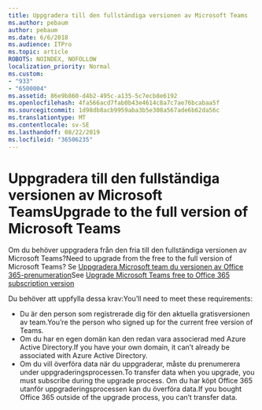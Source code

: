 ```yaml
---
title: Uppgradera till den fullständiga versionen av Microsoft Teams
ms.author: pebaum
author: pebaum
ms.date: 6/6/2018
ms.audience: ITPro
ms.topic: article
ROBOTS: NOINDEX, NOFOLLOW
localization_priority: Normal
ms.custom:
- "933"
- "6500004"
ms.assetid: 86e9b860-d4b2-495c-a135-5c7ecb8e6192
ms.openlocfilehash: 4fa566acd7fab0b43e4614c8a7c7ae76bcabaa5f
ms.sourcegitcommit: 1d98db8acb9959aba3b5e308a567ade6b62da56c
ms.translationtype: MT
ms.contentlocale: sv-SE
ms.lasthandoff: 08/22/2019
ms.locfileid: "36506235"
---
```

# <a name="upgrade-to-the-full-version-of-microsoft-teams"></a><span data-ttu-id="5568a-102">Uppgradera till den fullständiga versionen av Microsoft Teams</span><span class="sxs-lookup"><span data-stu-id="5568a-102">Upgrade to the full version of Microsoft Teams</span></span>

<span data-ttu-id="5568a-103">Om du behöver uppgradera från den fria till den fullständiga versionen av Microsoft Teams?</span><span class="sxs-lookup"><span data-stu-id="5568a-103">Need to upgrade from the free to the full version of Microsoft Teams?</span></span> <span data-ttu-id="5568a-104">Se [Uppgradera Microsoft team du versionen av Office 365-prenumeration](https://docs.microsoft.com/microsoftteams/upgrade-freemium)</span><span class="sxs-lookup"><span data-stu-id="5568a-104">See [Upgrade Microsoft Teams free to Office 365 subscription version](https://docs.microsoft.com/microsoftteams/upgrade-freemium)</span></span>

<span data-ttu-id="5568a-105">Du behöver att uppfylla dessa krav:</span><span class="sxs-lookup"><span data-stu-id="5568a-105">You’ll need to meet these requirements:</span></span>

- <span data-ttu-id="5568a-106">Du är den person som registrerade dig för den aktuella gratisversionen av team.</span><span class="sxs-lookup"><span data-stu-id="5568a-106">You’re the person who signed up for the current free version of Teams.</span></span>
- <span data-ttu-id="5568a-107">Om du har en egen domän kan den redan vara associerad med Azure Active Directory.</span><span class="sxs-lookup"><span data-stu-id="5568a-107">If you have your own domain, it can’t already be associated with Azure Active Directory.</span></span>
- <span data-ttu-id="5568a-108">Om du vill överföra data när du uppgraderar, måste du prenumerera under uppgraderingsprocessen.</span><span class="sxs-lookup"><span data-stu-id="5568a-108">To transfer data when you upgrade, you must subscribe during the upgrade process.</span></span> <span data-ttu-id="5568a-109">Om du har köpt Office 365 utanför uppgraderingsprocessen kan du överföra data.</span><span class="sxs-lookup"><span data-stu-id="5568a-109">If you bought Office 365 outside of the upgrade process, you can’t transfer data.</span></span>
